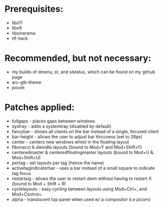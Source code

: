 # Prerequisites:
* libx11
* libxft
* libxinerama
* ttf-hack

# Recommended, but not necessary:
* my builds of dmenu, st, and slstatus, which can be found on my github page
* arc-gtk-theme
* picom

# Patches applied:
* fullgaps - places gaps between windows
* systray - adds a systemtray (disabled by default)
* fancybar - shows all clients on the bar instead of a single, focused client
* bar-height - allows the user to adjust bar thiccness (set to 26px)
* center - centers new windows whilst in the floating layout
* fibonacci & dwindle layouts (bound to Mod+Y and Mod+Shift+Y)
* centeredmaster & centeredfloatingmaster layouts (bound to Mod+U & Mod+Shift+U)
* pertag - set layouts per tag (hence the name)
* activetagindicatorbar - uses a bar instead of a small square to indicate tag focus
* restartsig - allows the user to restart dwm without having to restart X (bound to Mod + Shift + R)
* cyclelayouts - easy cycling between layouts using Mod+Ctrl+, and Mod+Control+.
* alpha - translucent top panel when used w/ a compositor (i.e picom)
